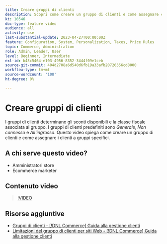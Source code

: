 ```yaml
---
title: Creare gruppi di clienti
description: Scopri come creare un gruppo di clienti e come assegnare clienti a gruppi specifici, che determinano gli sconti disponibili e la classe fiscale associata.
kt: 10546
doc-type: feature video
audience: all
activity: use
last-substantial-update: 2023-04-27T00:00:00Z
feature: Configuration, System, Personalization, Taxes, Price Rules
topic: Commerce, Administration
role: Admin, Leader, User
level: Beginner, Intermediate
exl-id: b43c5464-e103-4956-8352-3444f09e1ceb
source-git-commit: 404d2708a6d540d6fb19a33afb20726356cd8000
workflow-type: tm+mt
source-wordcount: '108'
ht-degree: 0%

---
```


# Creare gruppi di clienti

I gruppi di clienti determinano gli sconti disponibili e la classe fiscale associata al gruppo. I gruppi di clienti predefiniti sono _Generale_, _Non connesso_ e _All&#39;ingrosso_. Questo video spiega come creare un gruppo di clienti e come assegnare i clienti a gruppi specifici.

## A chi serve questo video?

- Amministratori store
- Ecommerce marketer

## Contenuto video

>[!VIDEO](https://video.tv.adobe.com/v/343660?quality=12&learn=on)

## Risorse aggiuntive

- [Gruppi di clienti - [!DNL Commerce] Guida alla gestione clienti](https://experienceleague.adobe.com/docs/commerce-admin/customers/customers-menu/customer-groups.html?lang=it)
- [Limitazioni del gruppo di clienti per siti Web - [!DNL Commerce] Guida alla gestione clienti](https://developer.adobe.com/commerce/php/development/components/indexing/optimization/#customer-group-limitations-by-websites)
